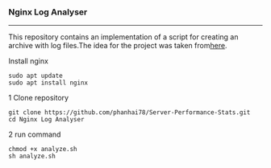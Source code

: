 ### Nginx Log Analyser
---
This repository contains an implementation of a script for creating an archive with log files.The idea for the project was taken from[here](https://roadmap.sh/projects/log-archive-tool).

Install nginx
```
sudo apt update
sudo apt install nginx
```
1 Clone repository 
```
git clone https://github.com/phanhai78/Server-Performance-Stats.git
cd Nginx Log Analyser
```
2 run command
```
chmod +x analyze.sh
sh analyze.sh
```